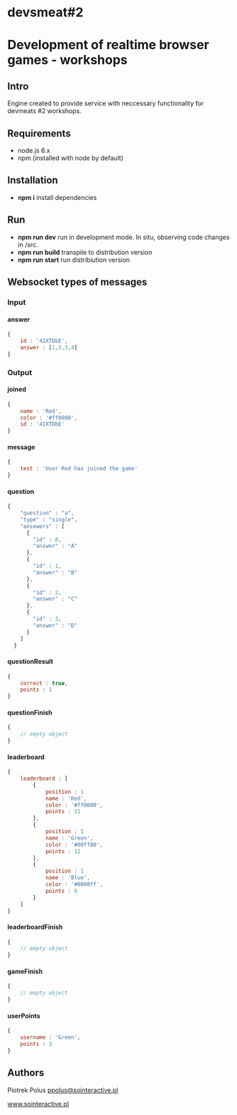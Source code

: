 # devsmeat#2
# Development of realtime browser games - workshops

## Intro

Engine created to provide service with neccessary functionality for devmeats #2 workshops.

## Requirements

- node.js 6.x
- npm (installed with node by default)

## Installation

- **npm i** install dependencies

## Run

- **npm run dev** run in development mode. In situ, observing code changes in /src.
- **npm run build** transpile to distribution version
- **npm run start** run distribiution version

## Websocket types of messages

### Input

#### answer

```javascript
{
    id : '41XTDbE',
    answer : [1,2,3,4]
}
```

### Output

#### joined

```javascript
{
    name : 'Red',
    color : '#ff0000',
    id : '41XTDbE'
}
```

#### message

```javascript
{
    test : 'User Red has joined the game'
}
```

#### question

```javascript
{
    "question" : "a",
    "type" : "single",
    "ansewers" : [
      {
        "id" : 0,
        "answer" : "A"
      },
      {
        "id" : 1,
        "answer" : "B"
      },
      {
        "id" : 2,
        "answer" : "C"
      },
      {
        "id" : 3,
        "answer" : "D"
      }
    ]
  }
```

#### questionResult

```javascript
{
    correct : true,
    points : 1
}
```

#### questionFinish

```javascript
{
    // empty object
}
```

#### leaderboard

```javascript
{
    leaderboard : [
        {
            position : 1
            name : 'Red',
            color : '#ff0000',
            points : 21
        },
        {
            position : 1
            name : 'Green',
            color : '#00ff00',
            points : 12
        },
        {
            position : 1
            name : 'Blue',
            color : '#0000ff',
            points : 6
        }
    ]
}
```

#### leaderboardFinish

```javascript
{
    // empty object
}
```

#### gameFinish

```javascript
{
    // empty object
}
```

#### userPoints

```javascript
{
    username : 'Green',
    points : 3
}
```

## Authors

Piotrek Polus <ppolus@sointeractive.pl>

www.sointeractive.pl